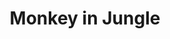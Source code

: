---
title: Monkey in Jungle
category: paintings
series: bambinart
year: 2013
image: monckey-in-jungle_fotor.jpg
size: 
materials: acrylic on canvas
---